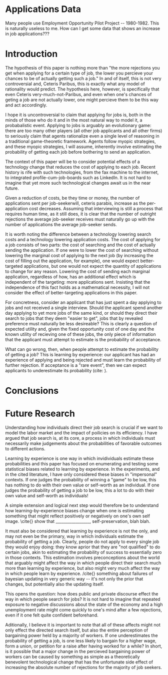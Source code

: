 # Applications Data

Many people use Employment Opportunity Pilot Project -- 1980-1982. This is naturally useless to me. How can I get some data that shows an increase in job applications???

# Introduction

The hypothesis of this paper is nothing more than "the more rejections you get when applying for a certain type of job, the lower you percieve your chances to be of actually getting such a job." In and of itself, this is not very controversial and, Ceteris Paribus, this is exactly what any model of rationality would predict. The hypothesis here, however, is specifically that even Ceteris very-much-not-Paribus, and even when one's chances of geting a job are not actually lower, one might percieve them to be this way and act accordingly.

I hope it is uncontroversial to claim that applying for jobs is, both in the minds of those who do it and in the most natural way to model it, a probabalistic event. Applying to jobs is arguably an evolutionary game: there are too many other players (all other job applicants and all other firms) to seriously claim that agents rationalize even a single level of reasoning in a traditional game-theoretic framework. Agents follow myopic strategies, and these myopic strategies, I will assume, inherently involve estimating the probability of getting each job before bothering to send an application.

The context of this paper will be to consider potential effects of a technology change that reduces the cost of applying to each job. Recent history is rife with such technologies, from the fax machine to the internet, to integrated profile-cum-job-boards such as LinkedIn. It is not hard to imagine that yet more such technological changes await us in the near future.

Given a reduction of costs, be they time or money, the number of applications sent per job-seekerwill, ceteris parabis, increase as the per-application cost decreases. Assuming that interviewing is still a process that requires human time, as it still does, it is clear that the number of outright rejections the average job-seeker receives must naturally go up with the number of applications the average job-seeker sends.

It is worth noting the difference between a technology lowering search costs and a technology lowering application costs. The cost of applying for a job consists of two parts: the cost of searching and the cost of actually sending the application. If one were to lower the cost of searching without lowering the marginal cost of applying to the next job (by increasing the cost of filling out the application, for example), one would expect better-targeted applications, but one would not expect the quantity of applications to change for any reason. Lowering the cost of sending each marginal application, regardless of how, has an additional effect which is independent of the targeting: more applications sent. Insisting that the independence of this fact holds as a mathematical necessity, I will not consider the effect of better-targeting applications in this paper.

For concretness, consider an applicant that has just spent a day applying to jobs and not received a single interview. Should the applicant spend another day applying to yet more jobs of the same kind, or should they direct their search to jobs that they deem "easier to get", jobs that by revealed preference must naturally be less desireable? This is clearly a question of expected utility and, given the fixed opportunity cost of one day and the known utility of recieving one of these jobs, the only piece of information that the applicant must attempt to estimate is the probability of acceptance.

What can go wrong, then, when people attempt to estimate the probability of getting a job? This is learning by experience: our applicant has had an experience of applying and being rejected and must learn the probability of further rejection. If acceptance is a "rare event", then we can expect applicants to underestimate its probability (cite: ).

# Conclusions


# Future Research
Understanding how individuals direct their job search is crucial if we want to model the labor market and the impact of poilicies on its efficiency. I have argued that job search is, at its core, a process in which individuals must necessarily make judgements about the probabilities of favorable outcomes to different actions.

Learning by experience is one way in which invidividuals estimate these probabilities and this paper has focused on enumerating and testing some statistical biases related to learning by experience. In the experiments, and in the cited literature, I have only considered these biases in "impersonal" contexts. If one judges the probability of winning a "game" to be low, this has nothing to do with their own value or self-worth as an individual. If one judges the probability of getting a job to be low, this a lot to do with their own value and self-worth as individuals!

A simple extension and logical next step would therefore be to understand how learning-by-experience biases change when one is estimating something that might reflect positively or negatively on one's own self image. \cite{} show that _________________, self-preservation, blah blah.

It must also be considered that learning by experience is not the only, and may not even be the primary, way in which individuals estimate the probability of getting a job. Clearly, people do not apply to every single job they would enjoy doing: they know aprior that they are "not qualified" to do certain jobs, akin to estimating the probability of success to essentially zero in those contexts. This estimation involves preconceptions about the world that arguably might affect the way in which people direct their search much more than learning by experience, but also might very much affect the way in which people learn by experience. /cite{} something about failures of bayesian updating in very generic way -- it's not only the prior that changes, but potentially also the updating itself.

This opens the question: how does public and private discourse effect the way in which people search for jobs? It is not hard to imagine that repeated exposure to negative discussions about the state of the economy and a high unemployment rate might come quickly to one's mind after a few rejections, even if it one felt quite confident beforehand.

Aditionally, I believe it is important to note that all of these affects might not only effect the directed search itself, but also the entire perception of bargaining power held by a majority of workers. If one underestimates the probability of getting a job, is one less likely to bargain for a higher wage, form a union, or petition for a raise after having worked for a while? In short, is it possible that a major change in the percieved bargaining power of workers can be caused by something as simple as a theoretically benevolent technological change that has the unfortunate side effect of increasing the absolute number of rejections for the majority of job seekers.

